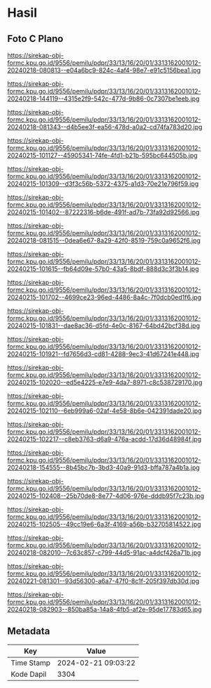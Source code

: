 # Hasil

## Foto C Plano

https://sirekap-obj-formc.kpu.go.id/9556/pemilu/pdpr/33/13/16/20/01/3313162001012-20240218-080813--e04a6bc9-824c-4af4-98e7-e91c5156bea1.jpg

https://sirekap-obj-formc.kpu.go.id/9556/pemilu/pdpr/33/13/16/20/01/3313162001012-20240218-144119--4315e2f9-542c-477d-9b86-0c7307be1eeb.jpg

https://sirekap-obj-formc.kpu.go.id/9556/pemilu/pdpr/33/13/16/20/01/3313162001012-20240218-081343--d4b5ee3f-ea56-478d-a0a2-cd74fa783d20.jpg

https://sirekap-obj-formc.kpu.go.id/9556/pemilu/pdpr/33/13/16/20/01/3313162001012-20240215-101127--45905341-74fe-4fd1-b21b-595bc644505b.jpg

https://sirekap-obj-formc.kpu.go.id/9556/pemilu/pdpr/33/13/16/20/01/3313162001012-20240215-101309--d3f3c56b-5372-4375-a1d3-70e21e796f59.jpg

https://sirekap-obj-formc.kpu.go.id/9556/pemilu/pdpr/33/13/16/20/01/3313162001012-20240215-101402--87222316-b6de-491f-ad7b-73fa92d92566.jpg

https://sirekap-obj-formc.kpu.go.id/9556/pemilu/pdpr/33/13/16/20/01/3313162001012-20240218-081515--0dea6e67-8a29-42f0-8519-759c0a9652f6.jpg

https://sirekap-obj-formc.kpu.go.id/9556/pemilu/pdpr/33/13/16/20/01/3313162001012-20240215-101615--fb64d09e-57b0-43a5-8bdf-888d3c3f3b14.jpg

https://sirekap-obj-formc.kpu.go.id/9556/pemilu/pdpr/33/13/16/20/01/3313162001012-20240215-101702--4699ce23-96ed-4486-8a4c-7f0dcb0ed1f6.jpg

https://sirekap-obj-formc.kpu.go.id/9556/pemilu/pdpr/33/13/16/20/01/3313162001012-20240215-101831--dae8ac36-d5fd-4e0c-8167-64bd42bcf38d.jpg

https://sirekap-obj-formc.kpu.go.id/9556/pemilu/pdpr/33/13/16/20/01/3313162001012-20240215-101921--fd7656d3-cd81-4288-9ec3-41d67241e448.jpg

https://sirekap-obj-formc.kpu.go.id/9556/pemilu/pdpr/33/13/16/20/01/3313162001012-20240215-102020--ed5e4225-e7e9-4da7-8971-c8c538729170.jpg

https://sirekap-obj-formc.kpu.go.id/9556/pemilu/pdpr/33/13/16/20/01/3313162001012-20240215-102110--6eb999a6-02af-4e58-8b6e-042391dade20.jpg

https://sirekap-obj-formc.kpu.go.id/9556/pemilu/pdpr/33/13/16/20/01/3313162001012-20240215-102217--c8eb3763-d6a9-476a-acdd-17d36d48984f.jpg

https://sirekap-obj-formc.kpu.go.id/9556/pemilu/pdpr/33/13/16/20/01/3313162001012-20240218-154555--8b45bc7b-3bd3-40a9-91d3-bffa787a4b1a.jpg

https://sirekap-obj-formc.kpu.go.id/9556/pemilu/pdpr/33/13/16/20/01/3313162001012-20240215-102408--25b70de8-8e77-4d06-976e-dddb95f7c23b.jpg

https://sirekap-obj-formc.kpu.go.id/9556/pemilu/pdpr/33/13/16/20/01/3313162001012-20240215-102505--49cc19e6-6a3f-4169-a56b-b32705814522.jpg

https://sirekap-obj-formc.kpu.go.id/9556/pemilu/pdpr/33/13/16/20/01/3313162001012-20240218-082010--7c63c857-c799-44d5-91ac-a4dcf426a71b.jpg

https://sirekap-obj-formc.kpu.go.id/9556/pemilu/pdpr/33/13/16/20/01/3313162001012-20240221-081301--93d56300-a6a7-47f0-8c1f-205f397db30d.jpg

https://sirekap-obj-formc.kpu.go.id/9556/pemilu/pdpr/33/13/16/20/01/3313162001012-20240218-082903--850ba85a-14a8-4fb5-af2e-95de17783d65.jpg


## Metadata

| Key        | Value               |
| ---------- | ------------------- |
| Time Stamp | 2024-02-21 09:03:22 |
| Kode Dapil | 3304                |



